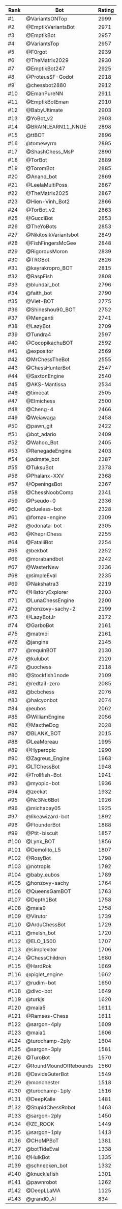 Rank|Bot|Rating
---|---|---
#1|@VariantsONTop|2999
#2|@EmptikVariantsBot|2971
#3|@EmptikBot|2957
#4|@VariantsTop|2957
#5|@F0rgot|2939
#6|@TheMatrix2029|2930
#7|@EmptikBot247|2925
#8|@ProteusSF-Godot|2918
#9|@chessbot2880|2912
#10|@EmanPureNN|2911
#11|@EmptikBotEman|2910
#12|@BabyUltimate|2903
#13|@YoBot_v2|2903
#14|@BRAINLEARN11_NNUE|2898
#15|@ttBOT|2896
#16|@tomewyrm|2895
#17|@ShashChess_MsP|2890
#18|@TorBot|2889
#19|@ToromBot|2885
#20|@Anand_bot|2869
#21|@LeelaMultiPoss|2867
#22|@TheMatrix2025|2867
#23|@Hien-Vinh_Bot2|2866
#24|@TorBot_v2|2863
#25|@GucciBot|2853
#26|@TheYoBots|2853
#27|@NikitosikVariantsbot|2849
#28|@FishFingersMcGee|2848
#29|@RigorousMoron|2839
#30|@TRGBot|2826
#31|@kayrakropro_BOT|2815
#32|@RaspFish|2808
#33|@blundar_bot|2796
#34|@faith_bot|2790
#35|@Viet-BOT|2775
#36|@Shineshou90_BOT|2752
#37|@Menganti|2741
#38|@LazyBot|2709
#39|@Tundra4|2597
#40|@CocopikachuBOT|2592
#41|@expositor|2569
#42|@MrChessTheBot|2555
#43|@ChessHunterBot|2547
#44|@SaxtonEngine|2540
#45|@AKS-Mantissa|2534
#46|@timecat|2505
#47|@Elmichess|2500
#48|@Cheng-4|2466
#49|@Weiawaga|2458
#50|@pawn_git|2422
#51|@bot_adario|2409
#52|@Wahoo_Bot|2405
#53|@RenegadeEngine|2403
#54|@admete_bot|2387
#55|@TuksuBot|2378
#56|@Phalanx-XXV|2368
#57|@OpeningsBot|2367
#58|@ChessNoobComp|2341
#59|@Pseudo-0|2336
#60|@clueless-bot|2328
#61|@fornax-engine|2309
#62|@odonata-bot|2305
#63|@KhepriChess|2255
#64|@FataliiBot|2254
#65|@bekbot|2252
#66|@morabandbot|2242
#67|@WasterNew|2236
#68|@simpleEval|2235
#69|@Nakshatra3|2219
#70|@HistoryExplorer|2203
#71|@LunaChessEngine|2200
#72|@honzovy-sachy-2|2199
#73|@LazyBotJr|2172
#74|@GarboBot|2161
#75|@matmoi|2161
#76|@jangine|2145
#77|@requinBOT|2130
#78|@kulubot|2120
#79|@uochess|2118
#80|@Stockfish1node|2109
#81|@redtail-zero|2085
#82|@bcbchess|2076
#83|@halcyonbot|2074
#84|@eubos|2062
#85|@WilliamEngine|2056
#86|@MaxtheDog|2028
#87|@BLANK_BOT|2015
#88|@LeaMoreau|1995
#89|@Hyperopic|1990
#90|@Zagreus_Engine|1963
#91|@LTChessBot|1948
#92|@Trollfish-Bot|1941
#93|@myopic-bot|1936
#94|@zeekat|1932
#95|@Nc3Nc6Bot|1926
#96|@michabay05|1925
#97|@likeawizard-bot|1892
#98|@FlounderBot|1888
#99|@Ptit-biscuit|1857
#100|@Lynx_BOT|1856
#101|@Demolito_L5|1807
#102|@RosyBot|1798
#103|@notropis|1792
#104|@baby_eubos|1789
#105|@honzovy-sachy|1764
#106|@QueensGamBOT|1763
#107|@Depth1Bot|1758
#108|@maia9|1758
#109|@Virutor|1739
#110|@ArduChessBot|1729
#111|@melsh_bot|1720
#112|@ELO_1500|1707
#113|@simplexitor|1706
#114|@ChessChildren|1680
#115|@HardRok|1669
#116|@piglet_engine|1662
#117|@rudim-bot|1650
#118|@dlvc-bot|1649
#119|@turkjs|1620
#120|@maia5|1611
#121|@Ramses-Chess|1611
#122|@sargon-4ply|1609
#123|@maia1|1606
#124|@turochamp-2ply|1604
#125|@sargon-3ply|1581
#126|@TuroBot|1570
#127|@RoundMoundOfRebounds|1560
#128|@DavidsGuterBot|1549
#129|@monchester|1518
#130|@turochamp-1ply|1516
#131|@DeepKalle|1481
#132|@StupidChessRobot|1463
#133|@sargon-2ply|1450
#134|@ZE_ROOK|1449
#135|@sargon-1ply|1413
#136|@CHoMPBoT|1381
#137|@botTideEval|1338
#138|@HulkBot|1335
#139|@schnecken_bot|1332
#140|@knucklefish|1301
#141|@pawnrobot|1262
#142|@DeepLLaMA|1125
#143|@grandQ_AI|834
